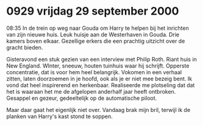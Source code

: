 # 0929 vrijdag 29 september 2000
08:35	In de trein op weg naar Gouda om Harry te helpen bij het inrichten van zijn nieuwe huis. Leuk huisje aan de Westerhaven in Gouda. Drie kamers boven elkaar. Gezellige erkers die een prachtig uitzicht over de gracht bieden. 

Gisteravond een stuk gezien van een interview met Philip Roth. Riant huis in New England. WInter, sneeuw, houten tuinhuis waar hij schrijft. Opperste concentratie, dat is voor hem heel belangrijk. Vokomen in een verhaal zitten, laten doorzoemen in je hoofd, ook als je er niet mee bezeig bent. Ik vond dat heel inspirerend en herkenbaar. Realiseerde me plotseling dat dat het is waaraan het me de afgelopen anderhalf jaar heeft ontbroken. Gesappel en gezeur, gedeeltelijk op de automatische piloot. 

Maar daar gaat het eigenlijk niet over. Vandaag brak mijn bril, terwijl ik de planken van Harry's kast stond te soppen. 
